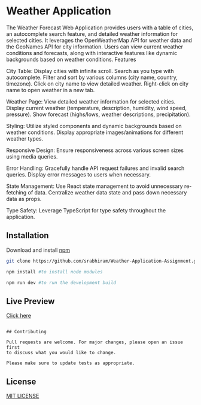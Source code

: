# Weather Application
The Weather Forecast Web Application provides users with a table of cities, an autocomplete search feature, and detailed weather information for selected cities. It leverages the OpenWeatherMap API for weather data and the GeoNames API for city information. Users can view current weather conditions and forecasts, along with interactive features like dynamic backgrounds based on weather conditions. Features

City Table: Display cities with infinite scroll. Search as you type with autocomplete. Filter and sort by various columns (city name, country, timezone). Click on city name to view detailed weather. Right-click on city name to open weather in a new tab.

Weather Page: View detailed weather information for selected cities. Display current weather (temperature, description, humidity, wind speed, pressure). Show forecast (highs/lows, weather descriptions, precipitation).

Styling: Utilize styled components and dynamic backgrounds based on weather conditions. Display appropriate images/animations for different weather types.

Responsive Design: Ensure responsiveness across various screen sizes using media queries.

Error Handling: Gracefully handle API request failures and invalid search queries. Display error messages to users when necessary.

State Management: Use React state management to avoid unnecessary re-fetching of data. Centralize weather data state and pass down necessary data as props.

Type Safety: Leverage TypeScript for type safety throughout the application.

## Installation


Download and install  [npm](https://nodejs.org/en)

```bash
git clone https://github.com/srabhiram/Weather-Application-Assignment.git

npm install #to install node modules

npm run dev #to run the development build
```

## Live Preview

[Click here](https://weather-opal-eight.vercel.app/)
```

## Contributing

Pull requests are welcome. For major changes, please open an issue first
to discuss what you would like to change.

Please make sure to update tests as appropriate.

```
## License
[MIT LICENSE](https://github.com/srabhiram/Weather-Application-Assignment/blob/main/LICENSE)

